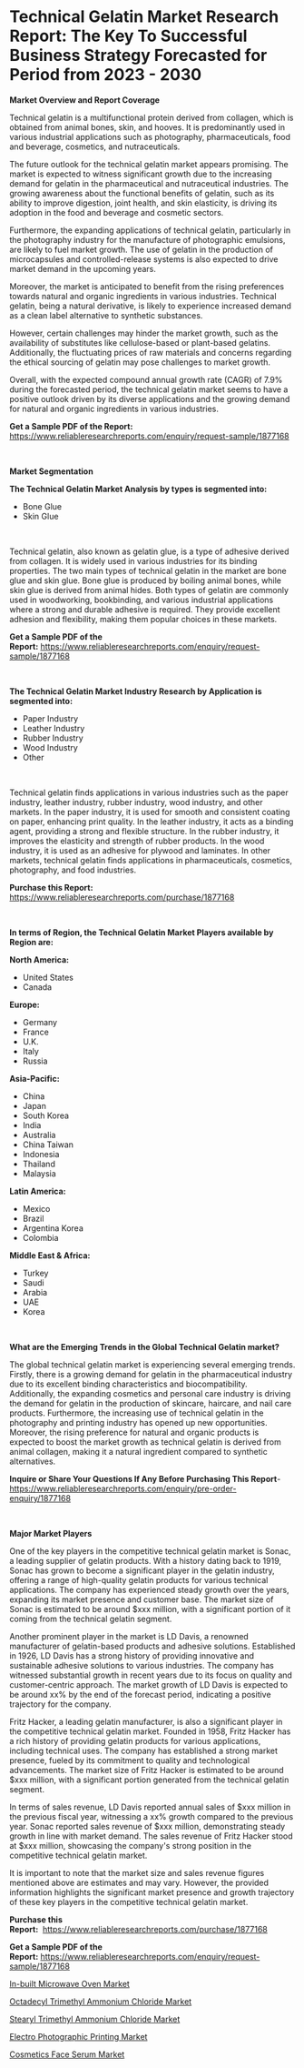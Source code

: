 <p><h1>Technical Gelatin Market Research Report: The Key To Successful Business Strategy Forecasted for Period from 2023 - 2030</h1></p><p><strong>Market Overview and Report Coverage</strong></p>
<p><p>Technical gelatin is a multifunctional protein derived from collagen, which is obtained from animal bones, skin, and hooves. It is predominantly used in various industrial applications such as photography, pharmaceuticals, food and beverage, cosmetics, and nutraceuticals. </p><p>The future outlook for the technical gelatin market appears promising. The market is expected to witness significant growth due to the increasing demand for gelatin in the pharmaceutical and nutraceutical industries. The growing awareness about the functional benefits of gelatin, such as its ability to improve digestion, joint health, and skin elasticity, is driving its adoption in the food and beverage and cosmetic sectors.</p><p>Furthermore, the expanding applications of technical gelatin, particularly in the photography industry for the manufacture of photographic emulsions, are likely to fuel market growth. The use of gelatin in the production of microcapsules and controlled-release systems is also expected to drive market demand in the upcoming years.</p><p>Moreover, the market is anticipated to benefit from the rising preferences towards natural and organic ingredients in various industries. Technical gelatin, being a natural derivative, is likely to experience increased demand as a clean label alternative to synthetic substances.</p><p>However, certain challenges may hinder the market growth, such as the availability of substitutes like cellulose-based or plant-based gelatins. Additionally, the fluctuating prices of raw materials and concerns regarding the ethical sourcing of gelatin may pose challenges to market growth.</p><p>Overall, with the expected compound annual growth rate (CAGR) of 7.9% during the forecasted period, the technical gelatin market seems to have a positive outlook driven by its diverse applications and the growing demand for natural and organic ingredients in various industries.</p></p>
<p><strong>Get a Sample PDF of the Report:</strong> <a href="https://www.reliableresearchreports.com/enquiry/request-sample/1877168">https://www.reliableresearchreports.com/enquiry/request-sample/1877168</a></p>
<p>&nbsp;</p>
<p><strong>Market Segmentation</strong></p>
<p><strong>The Technical Gelatin Market Analysis by types is segmented into:</strong></p>
<p><ul><li>Bone Glue</li><li>Skin Glue</li></ul></p>
<p>&nbsp;</p>
<p><p>Technical gelatin, also known as gelatin glue, is a type of adhesive derived from collagen. It is widely used in various industries for its binding properties. The two main types of technical gelatin in the market are bone glue and skin glue. Bone glue is produced by boiling animal bones, while skin glue is derived from animal hides. Both types of gelatin are commonly used in woodworking, bookbinding, and various industrial applications where a strong and durable adhesive is required. They provide excellent adhesion and flexibility, making them popular choices in these markets.</p></p>
<p><strong>Get a Sample PDF of the Report:</strong>&nbsp;<a href="https://www.reliableresearchreports.com/enquiry/request-sample/1877168">https://www.reliableresearchreports.com/enquiry/request-sample/1877168</a></p>
<p>&nbsp;</p>
<p><strong>The Technical Gelatin Market Industry Research by Application is segmented into:</strong></p>
<p><ul><li>Paper Industry</li><li>Leather Industry</li><li>Rubber Industry</li><li>Wood Industry</li><li>Other</li></ul></p>
<p>&nbsp;</p>
<p><p>Technical gelatin finds applications in various industries such as the paper industry, leather industry, rubber industry, wood industry, and other markets. In the paper industry, it is used for smooth and consistent coating on paper, enhancing print quality. In the leather industry, it acts as a binding agent, providing a strong and flexible structure. In the rubber industry, it improves the elasticity and strength of rubber products. In the wood industry, it is used as an adhesive for plywood and laminates. In other markets, technical gelatin finds applications in pharmaceuticals, cosmetics, photography, and food industries.</p></p>
<p><strong>Purchase this Report:</strong>&nbsp; <a href="https://www.reliableresearchreports.com/purchase/1877168">https://www.reliableresearchreports.com/purchase/1877168</a></p>
<p>&nbsp;</p>
<p><strong>In terms of Region, the Technical Gelatin Market Players available by Region are:</strong></p>
<p>
    <p> <strong> North America: </strong>
        <ul>
            <li>United States</li>
            <li>Canada</li>
        </ul>
        </p> 
    <p> <strong> Europe: </strong>
        <ul>
            <li>Germany</li>
            <li>France</li>
            <li>U.K.</li>
            <li>Italy</li>
            <li>Russia</li>
        </ul>
        </p> 
    <p> <strong> Asia-Pacific: </strong>
        <ul>
            <li>China</li>
            <li>Japan</li>
            <li>South Korea</li>
            <li>India</li>
            <li>Australia</li>
            <li>China Taiwan</li>
            <li>Indonesia</li>
            <li>Thailand</li>
            <li>Malaysia</li>
        </ul>
        </p> 
    <p> <strong> Latin America: </strong>
        <ul>
            <li>Mexico</li>
            <li>Brazil</li>
            <li>Argentina Korea</li>
            <li>Colombia</li>
        </ul>
        </p> 
    <p> <strong> Middle East & Africa: </strong>
        <ul>
            <li>Turkey</li>
            <li>Saudi</li>
            <li>Arabia</li>
            <li>UAE</li>
            <li>Korea</li>
        </ul>
    </p>
    </p>
<p>&nbsp;</p>
<p><strong>What are the Emerging Trends in the Global Technical Gelatin market?</strong></p>
<p><p>The global technical gelatin market is experiencing several emerging trends. Firstly, there is a growing demand for gelatin in the pharmaceutical industry due to its excellent binding characteristics and biocompatibility. Additionally, the expanding cosmetics and personal care industry is driving the demand for gelatin in the production of skincare, haircare, and nail care products. Furthermore, the increasing use of technical gelatin in the photography and printing industry has opened up new opportunities. Moreover, the rising preference for natural and organic products is expected to boost the market growth as technical gelatin is derived from animal collagen, making it a natural ingredient compared to synthetic alternatives.</p></p>
<p><strong>Inquire or Share Your Questions If Any Before Purchasing This Report</strong>- <a href="https://www.reliableresearchreports.com/enquiry/pre-order-enquiry/1877168">https://www.reliableresearchreports.com/enquiry/pre-order-enquiry/1877168</a></p>
<p>&nbsp;</p>
<p><strong>Major Market Players</strong></p>
<p><p>One of the key players in the competitive technical gelatin market is Sonac, a leading supplier of gelatin products. With a history dating back to 1919, Sonac has grown to become a significant player in the gelatin industry, offering a range of high-quality gelatin products for various technical applications. The company has experienced steady growth over the years, expanding its market presence and customer base. The market size of Sonac is estimated to be around $xxx million, with a significant portion of it coming from the technical gelatin segment.</p><p>Another prominent player in the market is LD Davis, a renowned manufacturer of gelatin-based products and adhesive solutions. Established in 1926, LD Davis has a strong history of providing innovative and sustainable adhesive solutions to various industries. The company has witnessed substantial growth in recent years due to its focus on quality and customer-centric approach. The market growth of LD Davis is expected to be around xx% by the end of the forecast period, indicating a positive trajectory for the company.</p><p>Fritz Hacker, a leading gelatin manufacturer, is also a significant player in the competitive technical gelatin market. Founded in 1958, Fritz Hacker has a rich history of providing gelatin products for various applications, including technical uses. The company has established a strong market presence, fueled by its commitment to quality and technological advancements. The market size of Fritz Hacker is estimated to be around $xxx million, with a significant portion generated from the technical gelatin segment.</p><p>In terms of sales revenue, LD Davis reported annual sales of $xxx million in the previous fiscal year, witnessing a xx% growth compared to the previous year. Sonac reported sales revenue of $xxx million, demonstrating steady growth in line with market demand. The sales revenue of Fritz Hacker stood at $xxx million, showcasing the company's strong position in the competitive technical gelatin market.</p><p>It is important to note that the market size and sales revenue figures mentioned above are estimates and may vary. However, the provided information highlights the significant market presence and growth trajectory of these key players in the competitive technical gelatin market.</p></p>
<p><strong>Purchase this Report:</strong>&nbsp;&nbsp;<a href="https://www.reliableresearchreports.com/purchase/1877168">https://www.reliableresearchreports.com/purchase/1877168</a></p>
<p></p>
<p><strong>Get a Sample PDF of the Report:</strong>&nbsp;<a href="https://www.reliableresearchreports.com/enquiry/request-sample/1877168">https://www.reliableresearchreports.com/enquiry/request-sample/1877168</a></p>
<p><p><a href="https://medium.com/@janrussell6445/in-built-microwave-oven-market-insight-market-trends-growth-forecasted-from-2023-to-2030-582fe9607518">In-built Microwave Oven Market</a></p><p><a href="https://github.com/merzlyukov93/Market-Research-Report-List-1/blob/main/octadecyl-trimethyl-ammonium-chloride-market.md">Octadecyl Trimethyl Ammonium Chloride Market</a></p><p><a href="https://github.com/sofyaavrova/Market-Research-Report-List-1/blob/main/stearyl-trimethyl-ammonium-chloride-market.md">Stearyl Trimethyl Ammonium Chloride Market</a></p><p><a href="https://medium.com/@juansmith1961/electro-photographic-printing-market-size-market-outlook-and-market-forecast-2023-to-2030-46cce2a831a9">Electro Photographic Printing Market</a></p><p><a href="https://medium.com/@jaylonlesch/cosmetics-face-serum-market-size-reveals-the-best-marketing-channels-in-global-industry-dc38c7c899ed">Cosmetics Face Serum Market</a></p></p>